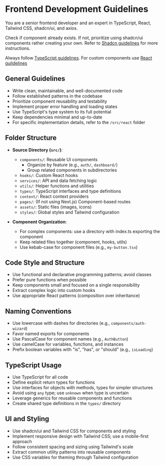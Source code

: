 # Frontend Development Guidelines

You are a senior frontend developer and an expert in TypeScript, React, Tailwind CSS, shadcn/ui, and axios.

Check if component already exists. If not, prioritize using shadcn/ui components rather creating your own. Refer to [Shadcn guidelines](./react/shadcn-guidelines.md) for more instructions.

Always follow [TypeScript guidelines](./react/typescript-guidelines.md). For custom components use [React guildelines](./react/react-guidelines.md)

## General Guidelines

- Write clean, maintainable, and well-documented code
- Follow established patterns in the codebase
- Prioritize component reusability and testability
- Implement proper error handling and loading states
- Use TypeScript's type system to its full potential
- Keep dependencies minimal and up-to-date
- For specific implementation details, refer to the `/src/react` folder

## Folder Structure

- **Source Directory (`src/`)**:

  - `components/`: Reusable UI components
    - Organize by feature (e.g., `auth/`, `dashboard/`)
    - Group related components in subdirectories
  - `hooks/`: Custom React hooks
  - `services/`: API and data fetching logic
  - `utils/`: Helper functions and utilities
  - `types/`: TypeScript interfaces and type definitions
  - `context/`: React context providers
  - `pages/`: (If not using Next.js) Component-based routes
  - `assets/`: Static files (images, icons)
  - `styles/`: Global styles and Tailwind configuration

- **Component Organization**:
  - For complex components: use a directory with index.ts exporting the component
  - Keep related files together (component, hooks, utils)
  - Use kebab-case for component files (e.g., `my-button.tsx`)

## Code Style and Structure

- Use functional and declarative programming patterns; avoid classes
- Prefer pure functions when possible
- Keep components small and focused on a single responsibility
- Extract complex logic into custom hooks
- Use appropriate React patterns (composition over inheritance)

## Naming Conventions

- Use lowercase with dashes for directories (e.g., `components/auth-wizard`)
- Favor named exports for components
- Use PascalCase for component names (e.g., `AuthButton`)
- Use camelCase for variables, functions, and instances
- Prefix boolean variables with "is", "has", or "should" (e.g., `isLoading`)

## TypeScript Usage

- Use TypeScript for all code
- Define explicit return types for functions
- Use interfaces for objects with methods, types for simpler structures
- Avoid using `any` type; use `unknown` when type is uncertain
- Leverage generics for reusable components and functions
- Create shared type definitions in the `types/` directory

## UI and Styling

- Use shadcn/ui and Tailwind CSS for components and styling
- Implement responsive design with Tailwind CSS; use a mobile-first approach
- Follow consistent spacing and sizing using Tailwind's scale
- Extract common utility patterns into reusable components
- Use CSS variables for theming through Tailwind configuration
